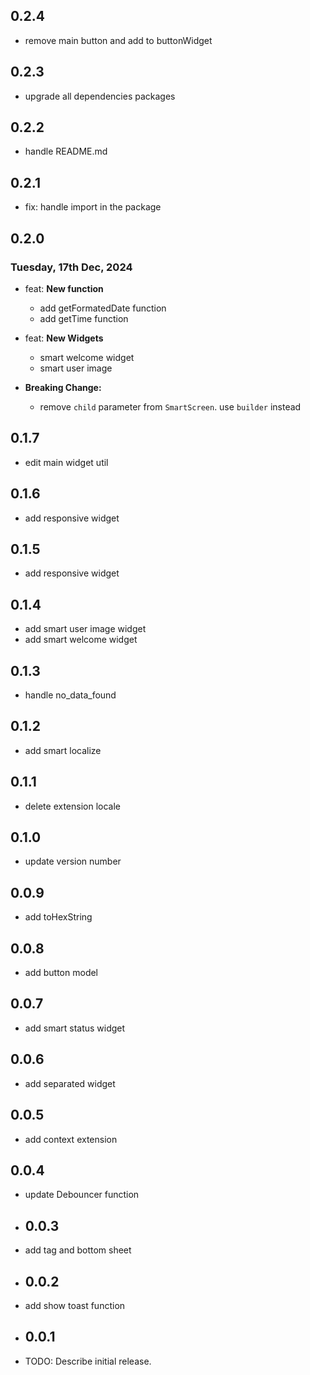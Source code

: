 ## 0.2.4

* remove main button and add to buttonWidget

## 0.2.3

* upgrade all dependencies packages

## 0.2.2

* handle README.md

## 0.2.1

* fix: handle import in the package

## 0.2.0

### Tuesday, 17th Dec, 2024

* feat: __New function__
    * add getFormatedDate function
    * add getTime function

* feat: __New Widgets__
    * smart welcome widget
    * smart user image

* __Breaking Change:__
    * remove `child` parameter from `SmartScreen`. use `builder` instead

## 0.1.7

* edit main widget util

## 0.1.6

* add responsive widget

## 0.1.5

* add responsive widget

## 0.1.4

* add smart user image widget
* add smart welcome widget

## 0.1.3

* handle no_data_found

## 0.1.2

* add smart localize

## 0.1.1

* delete extension locale

## 0.1.0

* update version number

## 0.0.9

* add toHexString

## 0.0.8

* add button model

## 0.0.7

* add smart status widget

## 0.0.6

* add separated widget

## 0.0.5

* add context extension

## 0.0.4

* update Debouncer function
* ## 0.0.3

* add tag and bottom sheet
* ## 0.0.2

* add show toast function
* ## 0.0.1

* TODO: Describe initial release.
